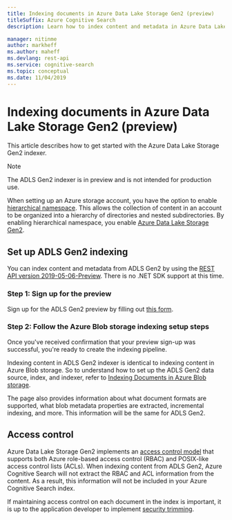 ```yaml
---
title: Indexing documents in Azure Data Lake Storage Gen2 (preview)
titleSuffix: Azure Cognitive Search
description: Learn how to index content and metadata in Azure Data Lake Storage Gen2.

manager: nitinme
author: markheff
ms.author: maheff
ms.devlang: rest-api
ms.service: cognitive-search
ms.topic: conceptual
ms.date: 11/04/2019
---
```


# Indexing documents in Azure Data Lake Storage Gen2 (preview)

This article describes how to get started with the Azure Data Lake Storage Gen2 indexer.

> [!Note]
> The ADLS Gen2 indexer is in preview and is not intended for production use.

When setting up an Azure storage account, you have the option to enable [hierarchical namespace](https://docs.microsoft.com/azure/storage/blobs/data-lake-storage-namespace). This allows the collection of content in an account to be organized into a hierarchy of directories and nested subdirectories. By enabling hierarchical namespace, you enable [Azure Data Lake Storage Gen2](https://docs.microsoft.com/azure/storage/blobs/data-lake-storage-introduction).

## Set up ADLS Gen2 indexing

You can index content and metadata from ADLS Gen2 by using the [REST API version 2019-05-06-Preview](search-api-preview.md). There is no .NET SDK support at this time.

### Step 1: Sign up for the preview

Sign up for the ADLS Gen2 preview by filling out [this form](https://aka.ms/azure-cognitive-search/indexer-preview).

### Step 2: Follow the Azure Blob storage indexing setup steps

Once you've received confirmation that your preview sign-up was successful, you're ready to create the indexing pipeline.

Indexing content in ADLS Gen2 indexer is identical to indexing content in Azure Blob storage. So to understand how to set up the ADLS Gen2 data source, index, and indexer, refer to [Indexing Documents in Azure Blob storage](search-howto-indexing-azure-blob-storage.md). 

The page also provides information about what document formats are supported, what blob metadata properties are extracted, incremental indexing, and more. This information will be the same for ADLS Gen2.

## Access control

Azure Data Lake Storage Gen2 implements an [access control model](https://docs.microsoft.com/azure/storage/blobs/data-lake-storage-access-control) that supports both Azure role-based access control (RBAC) and POSIX-like access control lists (ACLs). When indexing content from ADLS Gen2, Azure Cognitive Search will not extract the RBAC and ACL information from the content. As a result, this information will not be included in your Azure Cognitive Search index.

If maintaining access control on each document in the index is important, it is up to the application developer to implement [security trimming](https://docs.microsoft.com/azure/search/search-security-trimming-for-azure-search).